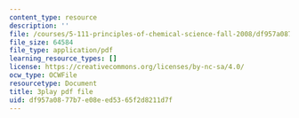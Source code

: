 ```yaml
---
content_type: resource
description: ''
file: /courses/5-111-principles-of-chemical-science-fall-2008/df957a0877b7e08eed5365f2d8211d7f_Pj2fkkZ6Gto.pdf
file_size: 64584
file_type: application/pdf
learning_resource_types: []
license: https://creativecommons.org/licenses/by-nc-sa/4.0/
ocw_type: OCWFile
resourcetype: Document
title: 3play pdf file
uid: df957a08-77b7-e08e-ed53-65f2d8211d7f
---
```

